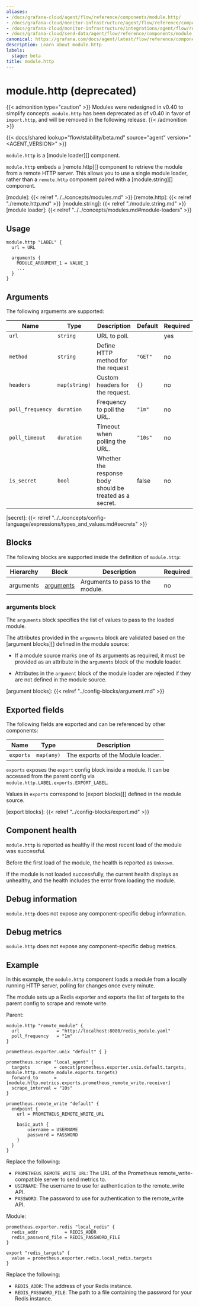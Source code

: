 ```yaml
---
aliases:
- /docs/grafana-cloud/agent/flow/reference/components/module.http/
- /docs/grafana-cloud/monitor-infrastructure/agent/flow/reference/components/module.http/
- /docs/grafana-cloud/monitor-infrastructure/integrations/agent/flow/reference/components/module.http/
- /docs/grafana-cloud/send-data/agent/flow/reference/components/module.http/
canonical: https://grafana.com/docs/agent/latest/flow/reference/components/module.http/
description: Learn about module.http
labels:
  stage: beta
title: module.http
---
```


# module.http (deprecated)

{{< admonition type="caution" >}}
Modules were redesigned in v0.40 to simplify concepts. `module.http` has been deprecated as of v0.40 in favor of `import.http`, and will be removed in the following release.
{{< /admonition >}}

{{< docs/shared lookup="flow/stability/beta.md" source="agent" version="<AGENT_VERSION>" >}}

`module.http` is a [module loader][] component.

`module.http` embeds a [remote.http][] component to retrieve the module from a remote
HTTP server. This allows you to use a single module loader, rather than a `remote.http`
component paired with a [module.string][] component.

[module]: {{< relref "../../concepts/modules.md" >}}
[remote.http]: {{< relref "./remote.http.md" >}}
[module.string]: {{< relref "./module.string.md" >}}
[module loader]: {{< relref "../../concepts/modules.md#module-loaders" >}}

## Usage

```river
module.http "LABEL" {
  url = URL

  arguments {
    MODULE_ARGUMENT_1 = VALUE_1
    ...
  }
}
```

## Arguments

The following arguments are supported:

Name | Type | Description | Default | Required
---- | ---- | ----------- | ------- | --------
`url` | `string` | URL to poll. | | yes
`method` | `string` | Define HTTP method for the request | `"GET"` | no
`headers` | `map(string)` | Custom headers for the request. | `{}` | no
`poll_frequency` | `duration` | Frequency to poll the URL. | `"1m"` | no
`poll_timeout` | `duration` | Timeout when polling the URL. | `"10s"` | no
`is_secret` | `bool` | Whether the response body should be treated as a secret. | false | no

[secret]: {{< relref "../../concepts/config-language/expressions/types_and_values.md#secrets" >}}

## Blocks

The following blocks are supported inside the definition of `module.http`:

Hierarchy        | Block      | Description | Required
---------------- | ---------- | ----------- | --------
arguments | [arguments][] | Arguments to pass to the module. | no

[arguments]: #arguments-block

### arguments block

The `arguments` block specifies the list of values to pass to the loaded
module.

The attributes provided in the `arguments` block are validated based on the
[argument blocks][] defined in the module source:

* If a module source marks one of its arguments as required, it must be
  provided as an attribute in the `arguments` block of the module loader.

* Attributes in the `argument` block of the module loader are rejected if
  they are not defined in the module source.

[argument blocks]: {{< relref "../config-blocks/argument.md" >}}

## Exported fields

The following fields are exported and can be referenced by other components:

Name | Type | Description
---- | ---- | -----------
`exports` | `map(any)` | The exports of the Module loader.

`exports` exposes the `export` config block inside a module. It can be accessed
from the parent config via `module.http.LABEL.exports.EXPORT_LABEL`.

Values in `exports` correspond to [export blocks][] defined in the module
source.

[export blocks]: {{< relref "../config-blocks/export.md" >}}

## Component health

`module.http` is reported as healthy if the most recent load of the module was
successful.

Before the first load of the module, the health is reported as `Unknown`.

If the module is not loaded successfully, the current health displays as
unhealthy, and the health includes the error from loading the module.

## Debug information

`module.http` does not expose any component-specific debug information.

## Debug metrics

`module.http` does not expose any component-specific debug metrics.

## Example

In this example, the `module.http` component loads a module from a locally running
HTTP server, polling for changes once every minute.

The module sets up a Redis exporter and exports the list of targets to the parent config to scrape
and remote write.


Parent:

```river
module.http "remote_module" {
  url              = "http://localhost:8080/redis_module.yaml"
  poll_frequency   = "1m"
}

prometheus.exporter.unix "default" { }

prometheus.scrape "local_agent" {
  targets         = concat(prometheus.exporter.unix.default.targets, module.http.remote_module.exports.targets)
  forward_to      = [module.http.metrics.exports.prometheus_remote_write.receiver]
  scrape_interval = "10s"
}

prometheus.remote_write "default" {
  endpoint {
    url = PROMETHEUS_REMOTE_WRITE_URL

    basic_auth {
        username = USERNAME
        password = PASSWORD
    }
  }
}
```
Replace the following:
  - `PROMETHEUS_REMOTE_WRITE_URL`: The URL of the Prometheus remote_write-compatible server to send metrics to.
  - `USERNAME`: The username to use for authentication to the remote_write API.
  - `PASSWORD`: The password to use for authentication to the remote_write API.

Module:

```river
prometheus.exporter.redis "local_redis" {
  redis_addr          = REDIS_ADDR
  redis_password_file = REDIS_PASSWORD_FILE
}

export "redis_targets" {
  value = prometheus.exporter.redis.local_redis.targets
}
```
Replace the following:
  - `REDIS_ADDR`: The address of your Redis instance.
  - `REDIS_PASSWORD_FILE`: The path to a file containing the password for your Redis instance.
